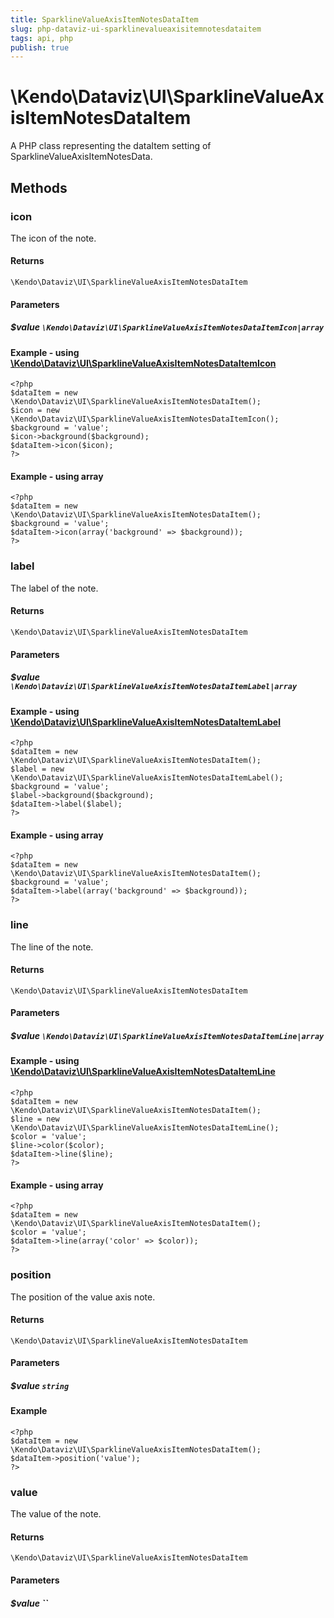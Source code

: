 ```yaml
---
title: SparklineValueAxisItemNotesDataItem
slug: php-dataviz-ui-sparklinevalueaxisitemnotesdataitem
tags: api, php
publish: true
---
```


# \Kendo\Dataviz\UI\SparklineValueAxisItemNotesDataItem

A PHP class representing the dataItem setting of SparklineValueAxisItemNotesData.


## Methods

### icon

The icon of the note.

#### Returns
`\Kendo\Dataviz\UI\SparklineValueAxisItemNotesDataItem`

#### Parameters

##### $value `\Kendo\Dataviz\UI\SparklineValueAxisItemNotesDataItemIcon|array`


#### Example - using [\Kendo\Dataviz\UI\SparklineValueAxisItemNotesDataItemIcon](/api/wrappers/php/Kendo/Dataviz/UI/SparklineValueAxisItemNotesDataItemIcon)
    <?php
    $dataItem = new \Kendo\Dataviz\UI\SparklineValueAxisItemNotesDataItem();
    $icon = new \Kendo\Dataviz\UI\SparklineValueAxisItemNotesDataItemIcon();
    $background = 'value';
    $icon->background($background);
    $dataItem->icon($icon);
    ?>

#### Example - using array

    <?php
    $dataItem = new \Kendo\Dataviz\UI\SparklineValueAxisItemNotesDataItem();
    $background = 'value';
    $dataItem->icon(array('background' => $background));
    ?>

### label

The label of the note.

#### Returns
`\Kendo\Dataviz\UI\SparklineValueAxisItemNotesDataItem`

#### Parameters

##### $value `\Kendo\Dataviz\UI\SparklineValueAxisItemNotesDataItemLabel|array`


#### Example - using [\Kendo\Dataviz\UI\SparklineValueAxisItemNotesDataItemLabel](/api/wrappers/php/Kendo/Dataviz/UI/SparklineValueAxisItemNotesDataItemLabel)
    <?php
    $dataItem = new \Kendo\Dataviz\UI\SparklineValueAxisItemNotesDataItem();
    $label = new \Kendo\Dataviz\UI\SparklineValueAxisItemNotesDataItemLabel();
    $background = 'value';
    $label->background($background);
    $dataItem->label($label);
    ?>

#### Example - using array

    <?php
    $dataItem = new \Kendo\Dataviz\UI\SparklineValueAxisItemNotesDataItem();
    $background = 'value';
    $dataItem->label(array('background' => $background));
    ?>

### line

The line of the note.

#### Returns
`\Kendo\Dataviz\UI\SparklineValueAxisItemNotesDataItem`

#### Parameters

##### $value `\Kendo\Dataviz\UI\SparklineValueAxisItemNotesDataItemLine|array`


#### Example - using [\Kendo\Dataviz\UI\SparklineValueAxisItemNotesDataItemLine](/api/wrappers/php/Kendo/Dataviz/UI/SparklineValueAxisItemNotesDataItemLine)
    <?php
    $dataItem = new \Kendo\Dataviz\UI\SparklineValueAxisItemNotesDataItem();
    $line = new \Kendo\Dataviz\UI\SparklineValueAxisItemNotesDataItemLine();
    $color = 'value';
    $line->color($color);
    $dataItem->line($line);
    ?>

#### Example - using array

    <?php
    $dataItem = new \Kendo\Dataviz\UI\SparklineValueAxisItemNotesDataItem();
    $color = 'value';
    $dataItem->line(array('color' => $color));
    ?>

### position
The position of the value axis note.

#### Returns
`\Kendo\Dataviz\UI\SparklineValueAxisItemNotesDataItem`

#### Parameters

##### $value `string`



#### Example 
    <?php
    $dataItem = new \Kendo\Dataviz\UI\SparklineValueAxisItemNotesDataItem();
    $dataItem->position('value');
    ?>

### value
The value of the note.

#### Returns
`\Kendo\Dataviz\UI\SparklineValueAxisItemNotesDataItem`

#### Parameters

##### $value ``



